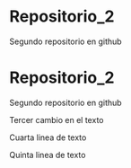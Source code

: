 # Repositorio_2
Segundo repositorio en github

# Repositorio_2
Segundo repositorio en github

Tercer cambio en el texto

Cuarta linea de texto

Quinta linea de texto
